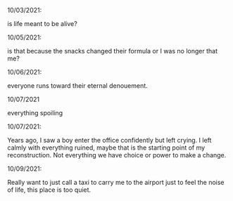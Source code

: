 10/03/2021:

is life meant to be alive?

10/05/2021:

is that because the snacks changed their formula or I was no longer that me?

10/06/2021:

everyone runs toward their eternal denouement.

10/07/2021

everything spoiling

10/07/2021:

Years ago, I saw a boy enter the office confidently but left crying. I left calmly with everything ruined, maybe that is the starting point of my reconstruction. Not everything we have choice or power to make a change.

10/09/2021:

Really want to just call a taxi to carry me to the airport just to feel the noise of life, this place is too quiet.
